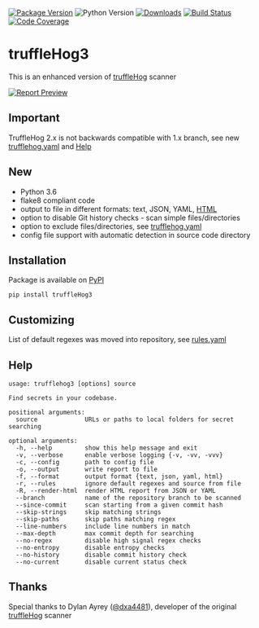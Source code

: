 [![Package Version](https://img.shields.io/pypi/v/truffleHog3.svg)](https://pypi.org/project/truffleHog3)
![Python Version](https://img.shields.io/badge/python-3.6%2B-informational.svg)
[![Downloads](https://pepy.tech/badge/trufflehog3)](https://pepy.tech/project/trufflehog3)
[![Build Status](https://travis-ci.com/feeltheajf/truffleHog3.svg?branch=2.x)](https://travis-ci.com/feeltheajf/truffleHog3)
[![Code Coverage](https://codecov.io/gh/feeltheajf/truffleHog3/branch/master/graph/badge.svg)](https://codecov.io/gh/feeltheajf/truffleHog3)

# truffleHog3

This is an enhanced version of [truffleHog](https://github.com/dxa4481/truffleHog) scanner

[![Report Preview](https://github.com/feeltheajf/truffleHog3/blob/master/examples/report.png)](https://feeltheajf.github.io/other/trufflehog)

## Important

TruffleHog 2.x is not backwards compatible with 1.x branch, see new [trufflehog.yaml](https://github.com/feeltheajf/truffleHog3/blob/master/examples/trufflehog.yaml) and [Help](#Help)

## New

- Python 3.6
- flake8 compliant code
- output to file in different formats: text, JSON, YAML, [HTML](https://feeltheajf.github.io/other/trufflehog)
- option to disable Git history checks - scan simple files/directories
- option to exclude files/directories, see [trufflehog.yaml](https://github.com/feeltheajf/truffleHog3/blob/master/examples/trufflehog.yaml)
- config file support with automatic detection in source code directory

## Installation

Package is available on [PyPI](https://pypi.org/project/truffleHog3)

```
pip install truffleHog3
```

## Customizing

List of default regexes was moved into repository, see [rules.yaml](https://github.com/feeltheajf/truffleHog3/blob/master/truffleHog3/rules.yaml)

## Help

```
usage: trufflehog3 [options] source

Find secrets in your codebase.

positional arguments:
  source             URLs or paths to local folders for secret searching

optional arguments:
  -h, --help         show this help message and exit
  -v, --verbose      enable verbose logging {-v, -vv, -vvv}
  -c, --config       path to config file
  -o, --output       write report to file
  -f, --format       output format {text, json, yaml, html}
  -r, --rules        ignore default regexes and source from file
  -R, --render-html  render HTML report from JSON or YAML
  --branch           name of the repository branch to be scanned
  --since-commit     scan starting from a given commit hash
  --skip-strings     skip matching strings
  --skip-paths       skip paths matching regex
  --line-numbers     include line numbers in match
  --max-depth        max commit depth for searching
  --no-regex         disable high signal regex checks
  --no-entropy       disable entropy checks
  --no-history       disable commit history check
  --no-current       disable current status check
```

## Thanks

Special thanks to Dylan Ayrey ([@dxa4481](https://github.com/dxa4481)), developer of the original [truffleHog](https://github.com/dxa4481/truffleHog) scanner
